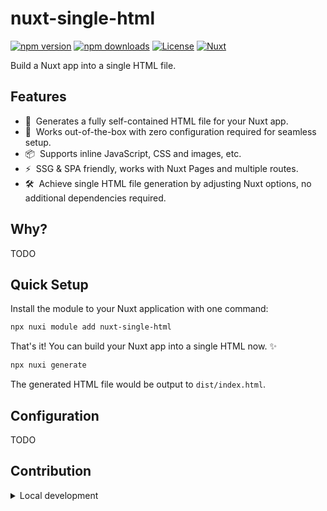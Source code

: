 # nuxt-single-html

[![npm version][npm-version-src]][npm-version-href]
[![npm downloads][npm-downloads-src]][npm-downloads-href]
[![License][license-src]][license-href]
[![Nuxt][nuxt-src]][nuxt-href]

Build a Nuxt app into a single HTML file.

## Features

<!-- Highlight some of the features your module provide here -->
- 📄 &nbsp;Generates a fully self-contained HTML file for your Nuxt app.
- 🚀 &nbsp;Works out-of-the-box with zero configuration required for seamless setup.
- 📦 &nbsp;Supports inline JavaScript, CSS and images, etc.
- ⚡ &nbsp;SSG & SPA friendly, works with Nuxt Pages and multiple routes.
- 🛠️ &nbsp;Achieve single HTML file generation by adjusting Nuxt options, no additional dependencies required.

## Why?

TODO

## Quick Setup

Install the module to your Nuxt application with one command:

```bash
npx nuxi module add nuxt-single-html
```

That's it! You can build your Nuxt app into a single HTML now. ✨

```bash
npx nuxi generate
```

The generated HTML file would be output to `dist/index.html`.

## Configuration

TODO

## Contribution

<details>
  <summary>Local development</summary>
  
  ```bash
  # Install dependencies
  pnpm install
  
  # Generate type stubs
  pnpm dev:prepare
  
  # Develop with the playground
  pnpm play
  
  # Build and preview the playground with single-html module
  pnpm play:generate
  pnpm play:preview
  
  # Run ESLint
  pnpm lint
  pnpm lint:fix
  
  # Release new version
  pnpm release
  ```

</details>


<!-- Badges -->
[npm-version-src]: https://img.shields.io/npm/v/nuxt-single-html/latest.svg?style=flat&colorA=020420&colorB=00DC82
[npm-version-href]: https://npmjs.com/package/nuxt-single-html

[npm-downloads-src]: https://img.shields.io/npm/dm/nuxt-single-html.svg?style=flat&colorA=020420&colorB=00DC82
[npm-downloads-href]: https://npmjs.com/package/nuxt-single-html

[license-src]: https://img.shields.io/npm/l/nuxt-single-html.svg?style=flat&colorA=020420&colorB=00DC82
[license-href]: https://npmjs.com/package/nuxt-single-html

[nuxt-src]: https://img.shields.io/badge/Nuxt-020420?logo=nuxt.js
[nuxt-href]: https://nuxt.com
